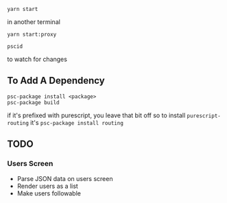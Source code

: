 ```
yarn start
```

in another terminal

```
yarn start:proxy
```

```
pscid
```
to watch for changes

## To Add A Dependency

```
psc-package install <package>
psc-package build
```

if it's prefixed with purescript, you leave that bit off so to install `purescript-routing` it's `psc-package install routing`

## TODO

### Users Screen
- Parse JSON data on users screen
- Render users as a list
- Make users followable

